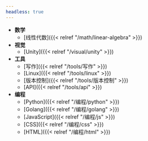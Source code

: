 ```yaml
---
headless: true
---
```


- **数学**
  - [线性代数]({{< relref "/math/linear-algebra" >}})
- **视觉**
  - [Unity]({{< relref "/visual/unity" >}})
- **工具**
  - [写作]({{< relref "/tools/写作" >}})
  - [Linux]({{< relref "/tools/linux" >}})
  - [版本控制]({{< relref "/tools/版本控制" >}})
  - [API]({{< relref "/tools/api" >}})
- **编程**
  - [Python]({{< relref "/编程/python" >}})
  - [Golang]({{< relref "/编程/golang" >}})
  - [JavaScript]({{< relref "/编程/js" >}})
  - [CSS]({{< relref "/编程/css" >}})
  - [HTML]({{< relref "/编程/html" >}})
